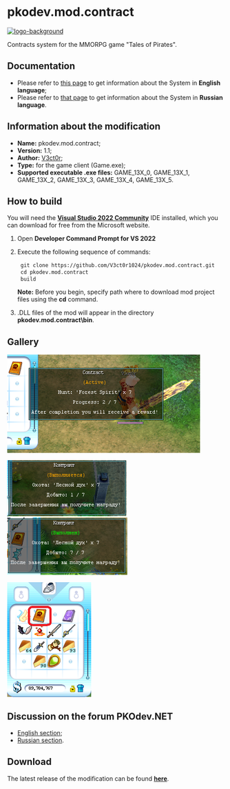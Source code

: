 # pkodev.mod.contract

[![logo-background](https://user-images.githubusercontent.com/3164064/163711104-29410e0d-3c86-411a-9319-9ffeaa62abb8.png)](http://pkodev.net "PKOdev.NET")

Contracts system for the MMORPG game "Tales of Pirates".

## Documentation

- Please refer to [this page](https://github.com/V3ct0r1024/pkodev.mod.contract/blob/master/doc/pkodev.mod.contract.doc.en.md) to get information about the System in **English language**;
- Please refer to [that page](https://github.com/V3ct0r1024/pkodev.mod.contract/blob/master/doc/pkodev.mod.contract.doc.ru.md) to get information about the System in **Russian language**.

## Information about the modification

- **Name:** pkodev.mod.contract;
- **Version:** 1.1;
- **Author:** [V3ct0r](https://github.com/V3ct0r1024);
- **Type:** for the game client (Game.exe);
- **Supported executable .exe files:** GAME_13X_0, GAME_13X_1, GAME_13X_2, GAME_13X_3, GAME_13X_4, GAME_13X_5.

## How to build

You will need the [**Visual Studio 2022 Community**](https://visualstudio.microsoft.com/vs/community/) IDE installed, which you can download for free from the Microsoft website.

1. Open **Developer Command Prompt for VS 2022**
2. Execute the following sequence of commands:

	
		git clone https://github.com/V3ct0r1024/pkodev.mod.contract.git
		cd pkodev.mod.contract
		build
	**Note:** Before you begin, specify path where to download mod project files using the **cd** command.
       
3. .DLL files of the mod will appear in the directory **pkodev.mod.contract\bin**.

## Gallery

![Image 1](https://raw.githubusercontent.com/V3ct0r1024/pkodev.mod.contract/master/img/active_eng.png)

![Image 2](https://raw.githubusercontent.com/V3ct0r1024/pkodev.mod.contract/master/img/active_rus.png)
![Image 3](https://raw.githubusercontent.com/V3ct0r1024/pkodev.mod.contract/master/img/completed_rus.png)

![Image 4](https://raw.githubusercontent.com/V3ct0r1024/pkodev.mod.contract/master/img/bag.png)

## Discussion on the forum PKOdev.NET

- [English section](https://pkodev.net/topic/5903-contract-system/);
- [Russian section](https://pkodev.net/topic/5902-%D1%81%D0%B8%D1%81%D1%82%D0%B5%D0%BC%D0%B0-%D0%BA%D0%BE%D0%BD%D1%82%D1%80%D0%B0%D0%BA%D1%82%D0%BE%D0%B2/).

## Download

The latest release of the modification can be found **[here](https://github.com/V3ct0r1024/pkodev.mod.contract/releases/)**.
